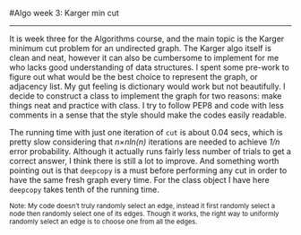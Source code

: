 #Algo week 3: Karger min cut
***
It is week three for the Algorithms course, and the main topic is the Karger minimum cut problem for an undirected graph. The Karger algo itself is clean and neat, however it can also be cumbersome to implement for me who lacks good understanding of data structures. I spent some pre-work to figure out what would be the best choice to represent the graph, or adjacency list. My gut feeling is dictionary would work but not beautifully. I decide to construct a class to implement the graph for two reasons: make things neat and practice with class. I try to follow PEP8 and code with less comments in a sense that the style should make the codes easily readable.

The running time with just one iteration of `cut` is about 0.04 secs, which is pretty slow considering that *n&times;nln(n)* iterations are needed to achieve *1/n* error probability. Although it actually runs fairly less number of trials to get a correct answer, I think there is still a lot to improve. And something worth pointing out is that `deepcopy` is a must before performing any cut in order to have the same fresh graph every time. For the class object I have here `deepcopy` takes tenth of the running time.

<small>Note: My code doesn’t truly randomly select an edge, instead it first randomly select a node then randomly select one of its edges. Though it works, the right way to uniformly randomly select an edge is to choose one from all the edges.
</small>

